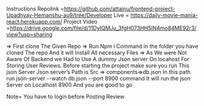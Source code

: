 Instructions 
Repolink =https://github.com/attainu/frontend-project-Upadhyay-Hemanshu-au9/tree/Developer
Live = https://daily-movie-mania-react.herokuapp.com/
Project Video =https://drive.google.com/file/d/11DyIQMJu_3fgH073HH5lN4mo84ME92r3/view?usp=sharing

⇒ First clone The Given Repo 
⇒ Run Npm i Command in the folder you have cloned The repo And it will Install All necessary Files
⇒ As We were Not Aware Of Backend we Had to Use A dummy Json server On locahost For Storing User Reviews.
Before starting the project make sure you run This json Server
Json server’s Path is 
Src => components=>db.json
In this path  run json-server --watch db.json --port 8900 command
It will run the json Server on Localhost 8900
And you are good to go

Note= You have to login before Posting Review
